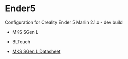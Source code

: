 # Ender5
Configuration for Creality Ender 5 Marlin 2.1.x - dev build
* MKS SGen L
* BLTouch

* [MKS SGen L Datasheet](https://github.com/makerbase-mks/SGEN_L/blob/master/MKS%20SGEN_L%20Datasheet.pdf)

